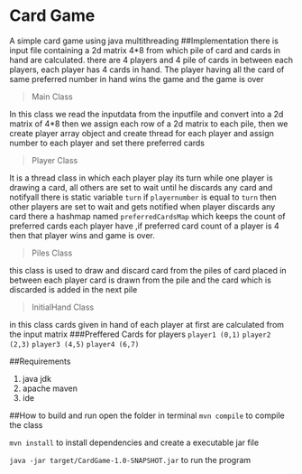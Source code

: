 # Card Game
A simple card game using java multithreading
##Implementation
there is input file containing a 2d matrix 4*8 from which pile of card and cards in hand are calculated.
there are 4 players and 4 pile of cards in between each players, each player has 4 cards in hand.
The player having all the card of same preferred number in hand wins the game and the game is over
>Main Class 

In this class we read the inputdata from the inputfile and convert into a 2d matrix of 4*8
then we assign each row of a 2d matrix to each pile,
then we create player array object and create thread for each player and assign number to each player and set there preferred cards

>Player Class

It is a thread class in which each player play its turn 
while one player is drawing a card, all others are set to wait until he discards any card and notifyall
there is static variable `turn` if `playernumber` is equal to `turn` then other players are set to wait 
and gets notified when player discards any card
there a hashmap named `preferredCardsMap` which keeps the count of preferred cards each player have
,if preferred card count of a player is 4 then that player wins and game is over.

>Piles Class

this class is used to draw and discard card from the piles of card placed in between each player
card is drawn from the pile and the card which is discarded is added in the next pile
>InitialHand Class

in this class cards given in hand of each player at first are calculated from the input matrix
###Preffered Cards for players
`player1 (0,1)`
`player2 (2,3)`
`player3 (4,5)`
`player4 (6,7)`

##Requirements
1. java jdk 
2. apache maven
3. ide

##How to build and run
    open the folder in terminal
   `mvn compile` to compile the class
   
   `mvn install` to install dependencies and create a executable jar file
  
   `java -jar target/CardGame-1.0-SNAPSHOT.jar` to run the program

